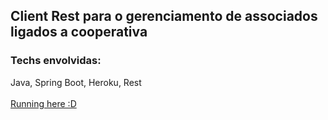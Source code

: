 ## Client Rest para o gerenciamento de associados ligados a cooperativa
### Techs envolvidas:
Java, Spring Boot, Heroku, Rest <br /> <br />
[Running here :D](https://microservice-associado.herokuapp.com/associados)


